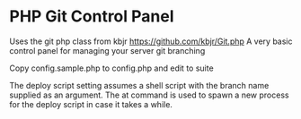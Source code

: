 PHP Git Control Panel
=====================

Uses the git php class from kbjr https://github.com/kbjr/Git.php
A very basic control panel for managing your server git branching 

Copy config.sample.php to config.php and edit to suite

The deploy script setting assumes a shell script with the branch
name supplied as an argument. The at command is used to spawn a new 
process for the deploy script in case it takes a while. 

